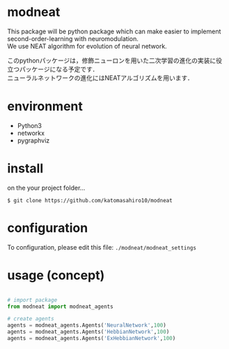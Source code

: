 # modneat

This package will be python package which can make easier to implement second-order-learning with neuromodulation.  
We use NEAT algorithm for evolution of neural network.  


このpythonパッケージは，修飾ニューロンを用いた二次学習の進化の実装に役立つパッケージになる予定です．  
ニューラルネットワークの進化にはNEATアルゴリズムを用います． 

# environment  
- Python3  
- networkx  
- pygraphviz  

# install  
on the your project folder...
```
$ git clone https://github.com/katomasahiro10/modneat
```

# configuration  
To configuration, please edit this file: `./modneat/modneat_settings`  

# usage (concept)  
```python

# import package
from modneat import modneat_agents

# create agents
agents = modneat_agents.Agents('NeuralNetwork',100)
agents = modneat_agents.Agents('HebbianNetwork',100)
agents = modneat_agents.Agents('ExHebbianNetwork',100)
```
